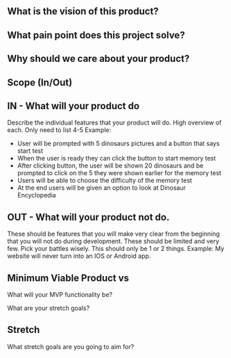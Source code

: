 ## What is the vision of this product?

## What pain point does this project solve?

## Why should we care about your product?

## Scope (In/Out)
## IN - What will your product do
Describe the individual features that your product will do.
High overview of each. Only need to list 4-5
Example:
- User will be prompted with 5 dinosaurs pictures and a button that says start test
- When the user is ready they can click the button to start memory test
- After clicking button, the user will be shown 20 dinosaurs and be prompted to click on the 5 they were shown earlier for the memory test
- Users will be able to choose the difficulty of the memory test
- At the end users will be given an option to look at Dinosaur Encyclopedia


## OUT - What will your product not do.
These should be features that you will make very clear from the beginning that you will not do during development. These should be limited and very few. Pick your battles wisely. This should only be 1 or 2 things. Example: My website will never turn into an IOS or Android app.

## Minimum Viable Product vs
What will your MVP functionality be?

What are your stretch goals?

## Stretch
What stretch goals are you going to aim for?

